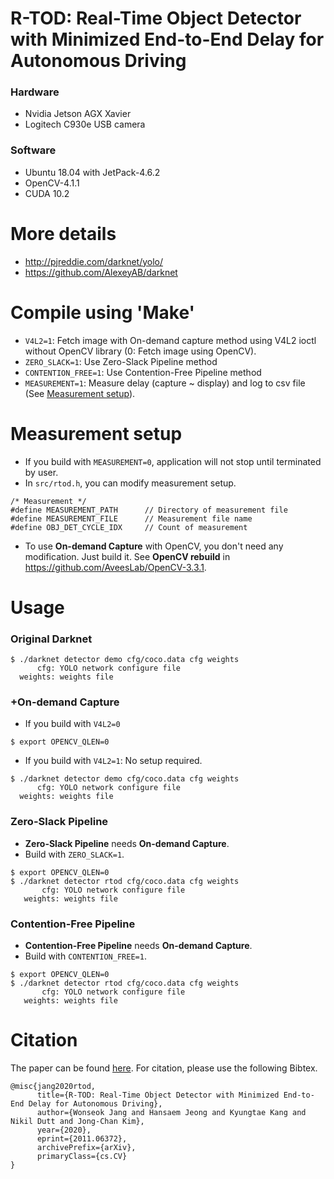 # R-TOD: Real-Time Object Detector with Minimized End-to-End Delay for Autonomous Driving
### Hardware
* Nvidia Jetson AGX Xavier
* Logitech C930e USB camera
### Software
* Ubuntu 18.04 with JetPack-4.6.2
* OpenCV-4.1.1
* CUDA 10.2

# More details
* http://pjreddie.com/darknet/yolo/
* https://github.com/AlexeyAB/darknet

# Compile using 'Make' 
* `V4L2=1`: Fetch image with On-demand capture method using V4L2 ioctl without OpenCV library (0: Fetch image using OpenCV).
* `ZERO_SLACK=1`: Use Zero-Slack Pipeline method
* `CONTENTION_FREE=1`: Use Contention-Free Pipeline method
* `MEASUREMENT=1`: Measure delay (capture ~ display) and log to csv file (See [Measurement setup](#measurement-setup)).

# Measurement setup 
* If you build with `MEASUREMENT=0`, application will not stop until terminated by user.
* In `src/rtod.h`, you can modify measurement setup.
```
/* Measurement */
#define MEASUREMENT_PATH      // Directory of measurement file
#define MEASUREMENT_FILE      // Measurement file name
#define OBJ_DET_CYCLE_IDX     // Count of measurement
```
* To use **On-demand Capture** with OpenCV, you don't need any modification. Just build it. See **OpenCV rebuild** in https://github.com/AveesLab/OpenCV-3.3.1.

# Usage 

### Original Darknet
```
$ ./darknet detector demo cfg/coco.data cfg weights 
      cfg: YOLO network configure file
  weights: weights file
```
### +On-demand Capture
* If you build with `V4L2=0` 
```
$ export OPENCV_QLEN=0
```
* If you build with `V4L2=1`: No setup required.
```
$ ./darknet detector demo cfg/coco.data cfg weights 
      cfg: YOLO network configure file
  weights: weights file
```
### Zero-Slack Pipeline
* **Zero-Slack Pipeline** needs **On-demand Capture**. 
* Build with `ZERO_SLACK=1`.
```
$ export OPENCV_QLEN=0
$ ./darknet detector rtod cfg/coco.data cfg weights
       cfg: YOLO network configure file
   weights: weights file
```
### Contention-Free Pipeline
* **Contention-Free Pipeline** needs **On-demand Capture**. 
* Build with `CONTENTION_FREE=1`.
```
$ export OPENCV_QLEN=0
$ ./darknet detector rtod cfg/coco.data cfg weights
       cfg: YOLO network configure file
   weights: weights file
```


# Citation
The paper can be found [here](https://arxiv.org/pdf/2011.06372.pdf). For citation, please use the following Bibtex.
```
@misc{jang2020rtod,
      title={R-TOD: Real-Time Object Detector with Minimized End-to-End Delay for Autonomous Driving}, 
      author={Wonseok Jang and Hansaem Jeong and Kyungtae Kang and Nikil Dutt and Jong-Chan Kim},
      year={2020},
      eprint={2011.06372},
      archivePrefix={arXiv},
      primaryClass={cs.CV}
}
```
